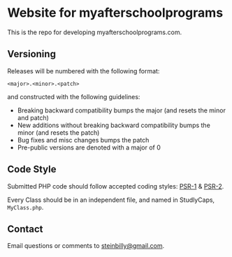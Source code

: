 Website for myafterschoolprograms
==============================================

This is the repo for developing myafterschoolprograms.com.

Versioning
----------------------------------------------

Releases will be numbered with the following format:

`<major>.<minor>.<patch>`

and constructed with the following guidelines:

* Breaking backward compatibility bumps the major (and resets the minor and patch)
* New additions without breaking backward compatibility bumps the minor (and resets the patch)
* Bug fixes and misc changes bumps the patch
* Pre-public versions are denoted with a major of 0

Code Style
----------------------------------------------

Submitted PHP code should follow accepted coding styles: [PSR-1](https://github.com/php-fig/fig-standards/blob/master/accepted/PSR-1-basic-coding-standard.md) & [PSR-2](https://github.com/php-fig/fig-standards/blob/master/accepted/PSR-2-coding-style-guide.md).

Every Class should be in an independent file, and named in StudlyCaps, `MyClass.php`.

Contact
----------------------------------------------

Email questions or comments to [steinbilly@gmail.com](mailto:steinbilly@gmail.com).
